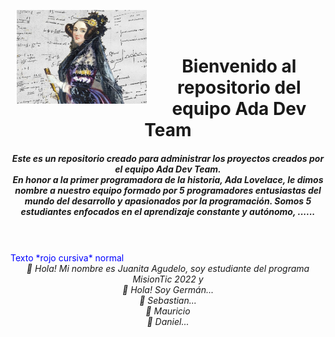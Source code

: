 <p><img height="150px" src="https://github.com/JuanitaAgudelo/My_repositorio/blob/main/60a549515b6df__800x578.jpg" align="left" hspace="10px" vspace="0px"></p>
<br>
<br>
<center> <h1> <b> Bienvenido al repositorio del equipo Ada Dev Team </b> </h1>
<h5> Este es un repositorio creado para administrar los proyectos creados por el equipo Ada Dev Team.
  <br>
En honor a la primer programadora de la historia, Ada Lovelace, le dimos nombre a nuestro equipo formado por 5 programadores entusiastas del mundo del desarrollo y apasionados por la programación. Somos 5 estudiantes enfocados en el aprendizaje constante y autónomo, ......  
  <br>
  </h5> </center>
<br>
<br>
<span style="color:blue">Texto *rojo cursiva* normal</span>
<center> <i>👋 Hola! Mi nombre es Juanita Agudelo, soy estudiante del programa MisionTic 2022 y 
<br> 👋 Hola! Soy Germán...
<br> 👋 Sebastian...
<br> 👋 Mauricio
<br> 👋 Daniel...
  
</i> </center>
